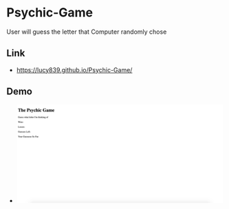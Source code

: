 # Psychic-Game
User will guess the letter that Computer randomly chose

## Link
- https://lucy839.github.io/Psychic-Game/

## Demo
- ![Alt text](assets/images/demo.png?raw=true  "demo")  